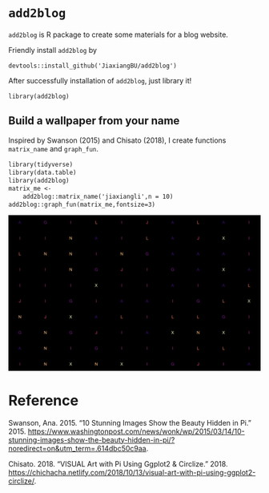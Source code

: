 # `add2blog`

`add2blog` is R package to create some materials for a blog website.

Friendly install `add2blog` by 

```
devtools::install_github('JiaxiangBU/add2blog')
```

After successfully installation of `add2blog`, just library it!

```
library(add2blog)
```

## Build a wallpaper from your name

Inspired by Swanson (2015) and Chisato (2018), I create functions `matrix_name` and `graph_fun`.

```
library(tidyverse)
library(data.table)
library(add2blog)
matrix_me <- 
    add2blog::matrix_name('jiaxiangli',n = 10)
add2blog::graph_fun(matrix_me,fontsize=3)
```

![](https://github.com/JiaxiangBU/picbackup/blob/master/add2blog_sample_wallpaper.png?raw=true)

# Reference

Swanson, Ana. 2015. “10 Stunning Images Show the Beauty Hidden in Pi.” 2015. https://www.washingtonpost.com/news/wonk/wp/2015/03/14/10-stunning-images-show-the-beauty-hidden-in-pi/?noredirect=on&utm_term=.614dbc50c9aa.

Chisato. 2018. “VISUAL Art with Pi Using Ggplot2 & Circlize.” 2018. https://chichacha.netlify.com/2018/10/13/visual-art-with-pi-using-ggplot2-circlize/.









